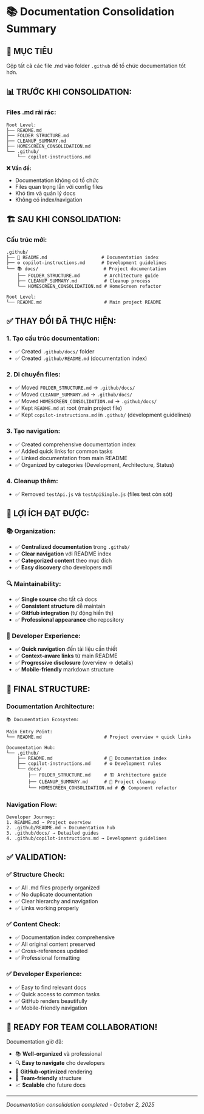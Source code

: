 # 📚 Documentation Consolidation Summary

## 🎯 **MỤC TIÊU**
Gộp tất cả các file .md vào folder `.github` để tổ chức documentation tốt hơn.

## 📊 **TRƯỚC KHI CONSOLIDATION:**

### **Files .md rải rác:**
```
Root Level:
├── README.md
├── FOLDER_STRUCTURE.md
├── CLEANUP_SUMMARY.md
├── HOMESCREEN_CONSOLIDATION.md
└── .github/
    └── copilot-instructions.md
```

**❌ Vấn đề:**
- Documentation không có tổ chức
- Files quan trọng lẫn với config files
- Khó tìm và quản lý docs
- Không có index/navigation

## 🏗️ **SAU KHI CONSOLIDATION:**

### **Cấu trúc mới:**
```
.github/
├── 📖 README.md                    # Documentation index
├── ⚙️ copilot-instructions.md      # Development guidelines  
└── 📚 docs/                        # Project documentation
    ├── FOLDER_STRUCTURE.md         # Architecture guide
    ├── CLEANUP_SUMMARY.md          # Cleanup process
    └── HOMESCREEN_CONSOLIDATION.md # HomeScreen refactor

Root Level:
└── README.md                       # Main project README
```

## ✅ **THAY ĐỔI ĐÃ THỰC HIỆN:**

### **1. Tạo cấu trúc documentation:**
- ✅ Created `.github/docs/` folder
- ✅ Created `.github/README.md` (documentation index)

### **2. Di chuyển files:**
- ✅ Moved `FOLDER_STRUCTURE.md` → `.github/docs/`
- ✅ Moved `CLEANUP_SUMMARY.md` → `.github/docs/`
- ✅ Moved `HOMESCREEN_CONSOLIDATION.md` → `.github/docs/`
- ✅ Kept `README.md` at root (main project file)
- ✅ Kept `copilot-instructions.md` in `.github/` (development guidelines)

### **3. Tạo navigation:**
- ✅ Created comprehensive documentation index
- ✅ Added quick links for common tasks
- ✅ Linked documentation from main README
- ✅ Organized by categories (Development, Architecture, Status)

### **4. Cleanup thêm:**
- ✅ Removed `testApi.js` và `testApiSimple.js` (files test còn sót)

## 🎯 **LỢI ÍCH ĐẠT ĐƯỢC:**

### **📚 Organization:**
- ✅ **Centralized documentation** trong `.github/`
- ✅ **Clear navigation** với README index
- ✅ **Categorized content** theo mục đích
- ✅ **Easy discovery** cho developers mới

### **🔍 Maintainability:**
- ✅ **Single source** cho tất cả docs
- ✅ **Consistent structure** dễ maintain
- ✅ **GitHub integration** (tự động hiển thị)
- ✅ **Professional appearance** cho repository

### **👥 Developer Experience:**
- ✅ **Quick navigation** đến tài liệu cần thiết
- ✅ **Context-aware links** từ main README
- ✅ **Progressive disclosure** (overview → details)
- ✅ **Mobile-friendly** markdown structure

## 📁 **FINAL STRUCTURE:**

### **Documentation Architecture:**
```
📚 Documentation Ecosystem:

Main Entry Point:
└── README.md                       # Project overview + quick links

Documentation Hub:
└── .github/
    ├── README.md                   # 📖 Documentation index
    ├── copilot-instructions.md     # ⚙️ Development rules
    └── docs/
        ├── FOLDER_STRUCTURE.md     # 🏗️ Architecture guide
        ├── CLEANUP_SUMMARY.md      # 🧹 Project cleanup
        └── HOMESCREEN_CONSOLIDATION.md # 🏠 Component refactor
```

### **Navigation Flow:**
```
Developer Journey:
1. README.md → Project overview
2. .github/README.md → Documentation hub  
3. .github/docs/ → Detailed guides
4. .github/copilot-instructions.md → Development guidelines
```

## ✅ **VALIDATION:**

### **✅ Structure Check:**
- ✅ All .md files properly organized
- ✅ No duplicate documentation
- ✅ Clear hierarchy and navigation
- ✅ Links working properly

### **✅ Content Check:**
- ✅ Documentation index comprehensive
- ✅ All original content preserved
- ✅ Cross-references updated
- ✅ Professional formatting

### **✅ Developer Experience:**
- ✅ Easy to find relevant docs
- ✅ Quick access to common tasks
- ✅ GitHub renders beautifully
- ✅ Mobile-friendly navigation

## 🚀 **READY FOR TEAM COLLABORATION!**

Documentation giờ đã:
- 📚 **Well-organized** và professional
- 🔍 **Easy to navigate** cho developers
- 📱 **GitHub-optimized** rendering
- 🤝 **Team-friendly** structure
- 📈 **Scalable** cho future docs

---
*Documentation consolidation completed - October 2, 2025*